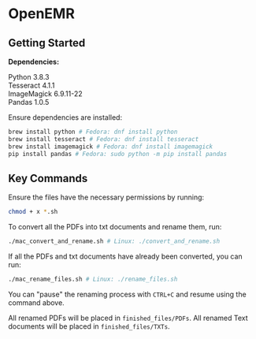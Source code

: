 # OpenEMR

## Getting Started

**Dependencies:**

Python 3.8.3  
Tesseract 4.1.1  
ImageMagick 6.9.11-22  
Pandas 1.0.5

Ensure dependencies are installed: 
```bash
brew install python # Fedora: dnf install python
brew install tesseract # Fedora: dnf install tesseract
brew install imagemagick # Fedora: dnf install imagemagick
pip install pandas # Fedora: sudo python -m pip install pandas
```

## Key Commands 

Ensure the files have the necessary permissions by running:
```bash
chmod + x *.sh
```

To convert all the PDFs into txt documents and rename them, run:
```bash
./mac_convert_and_rename.sh # Linux: ./convert_and_rename.sh
```

If all the PDFs and txt documents have already been converted, you can run:
```bash
./mac_rename_files.sh # Linux: ./rename_files.sh
```
You can "pause" the renaming process with `CTRL+C` and resume using the command above. 
  
All renamed PDFs will be placed in `finished_files/PDFs`. All renamed Text documents will be placed in `finished_files/TXTs`. 
  
  
